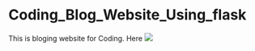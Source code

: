 # Coding_Blog_Website_Using_flask
This is bloging website for Coding. Here 
<img src="https://drive.google.com/drive/folders/1xjWQLSi79a1B9W7iUmZvU8fRjsS0ZSpb?usp=sharing/1.png">
